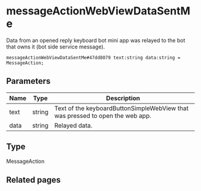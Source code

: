 # messageActionWebViewDataSentMe
Data from an opened reply keyboard bot mini app was relayed to the bot that owns it (bot side service message).

```
messageActionWebViewDataSentMe#47dd8079 text:string data:string = MessageAction;
```

## Parameters
| Name | Type | Description |
| ---- | :----: | ----------- |
| text | string | Text of the keyboardButtonSimpleWebView that was pressed to open the web app. |
| data | string | Relayed data. |


## Type
MessageAction

## Related pages
